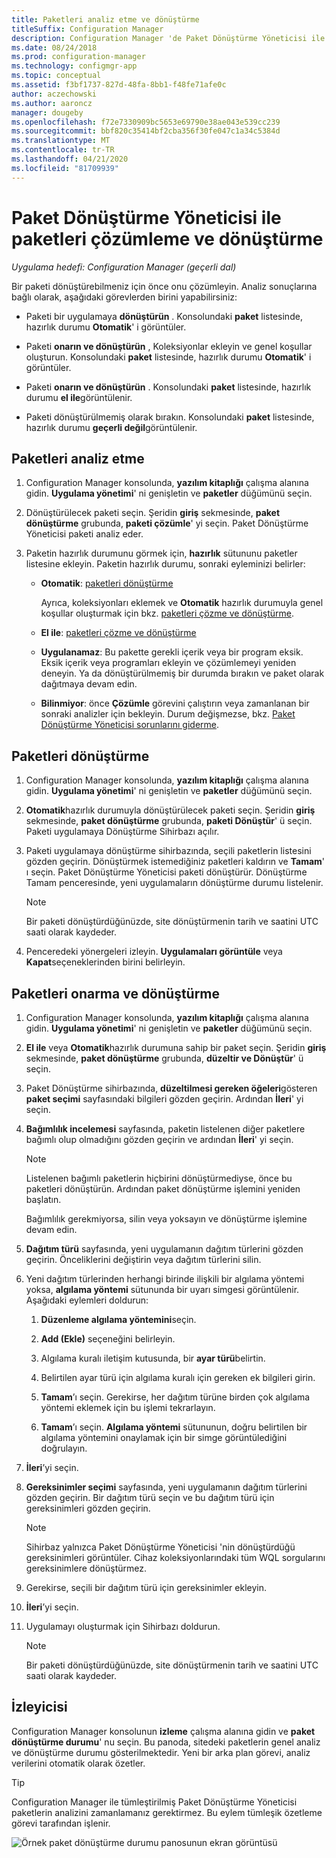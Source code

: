```yaml
---
title: Paketleri analiz etme ve dönüştürme
titleSuffix: Configuration Manager
description: Configuration Manager 'de Paket Dönüştürme Yöneticisi ile paket çözümleme ve dönüştürme hakkında bilgi edinin.
ms.date: 08/24/2018
ms.prod: configuration-manager
ms.technology: configmgr-app
ms.topic: conceptual
ms.assetid: f3bf1737-827d-48fa-8bb1-f48fe71afe0c
author: aczechowski
ms.author: aaroncz
manager: dougeby
ms.openlocfilehash: f72e7330909bc5653e69790e38ae043e539cc239
ms.sourcegitcommit: bbf820c35414bf2cba356f30fe047c1a34c5384d
ms.translationtype: MT
ms.contentlocale: tr-TR
ms.lasthandoff: 04/21/2020
ms.locfileid: "81709939"
---
```

# <a name="how-to-analyze-and-convert-packages-with-package-conversion-manager"></a>Paket Dönüştürme Yöneticisi ile paketleri çözümleme ve dönüştürme

*Uygulama hedefi: Configuration Manager (geçerli dal)*

<!--1357861-->

Bir paketi dönüştürebilmeniz için önce onu çözümleyin. Analiz sonuçlarına bağlı olarak, aşağıdaki görevlerden birini yapabilirsiniz:

- Paketi bir uygulamaya **dönüştürün** . Konsolundaki **paket** listesinde, hazırlık durumu **Otomatik**' i görüntüler.  

- Paketi **onarın ve dönüştürün** , Koleksiyonlar ekleyin ve genel koşullar oluşturun. Konsolundaki **paket** listesinde, hazırlık durumu **Otomatik**' i görüntüler.  

- Paketi **onarın ve dönüştürün** . Konsolundaki **paket** listesinde, hazırlık durumu **el ile**görüntülenir.  

- Paketi dönüştürülmemiş olarak bırakın. Konsolundaki **paket** listesinde, hazırlık durumu **geçerli değil**görüntülenir.  



## <a name="how-to-analyze-packages"></a><a name="bkmk_analyze"></a>Paketleri analiz etme

1. Configuration Manager konsolunda, **yazılım kitaplığı** çalışma alanına gidin. **Uygulama yönetimi**' ni genişletin ve **paketler** düğümünü seçin.  

2. Dönüştürülecek paketi seçin. Şeridin **giriş** sekmesinde, **paket dönüştürme** grubunda, **paketi çözümle**' yi seçin. Paket Dönüştürme Yöneticisi paketi analiz eder.  

3. Paketin hazırlık durumunu görmek için, **hazırlık** sütununu paketler listesine ekleyin. Paketin hazırlık durumu, sonraki eyleminizi belirler:  

    - **Otomatik**: [paketleri dönüştürme](#bkmk_convert)  

        Ayrıca, koleksiyonları eklemek ve **Otomatik** hazırlık durumuyla genel koşullar oluşturmak için bkz. [paketleri çözme ve dönüştürme](#bkmk_fix).  

    - **El ile**: [paketleri çözme ve dönüştürme](#bkmk_fix)

    - **Uygulanamaz**: Bu pakette gerekli içerik veya bir program eksik. Eksik içerik veya programları ekleyin ve çözümlemeyi yeniden deneyin. Ya da dönüştürülmemiş bir durumda bırakın ve paket olarak dağıtmaya devam edin.  

    - **Bilinmiyor**: önce **Çözümle** görevini çalıştırın veya zamanlanan bir sonraki analizler için bekleyin. Durum değişmezse, bkz. [Paket Dönüştürme Yöneticisi sorunlarını giderme](troubleshoot-pcm.md).<!-- SCCMDocs#2044 -->

## <a name="how-to-convert-packages"></a><a name="bkmk_convert"></a>Paketleri dönüştürme

1. Configuration Manager konsolunda, **yazılım kitaplığı** çalışma alanına gidin. **Uygulama yönetimi**' ni genişletin ve **paketler** düğümünü seçin.  

2. **Otomatik**hazırlık durumuyla dönüştürülecek paketi seçin. Şeridin **giriş** sekmesinde, **paket dönüştürme** grubunda, **paketi Dönüştür**' ü seçin. Paketi uygulamaya Dönüştürme Sihirbazı açılır.  

3. Paketi uygulamaya dönüştürme sihirbazında, seçili paketlerin listesini gözden geçirin. Dönüştürmek istemediğiniz paketleri kaldırın ve **Tamam**' ı seçin. Paket Dönüştürme Yöneticisi paketi dönüştürür. Dönüştürme Tamam penceresinde, yeni uygulamaların dönüştürme durumu listelenir.  

    > [!Note]  
    > Bir paketi dönüştürdüğünüzde, site dönüştürmenin tarih ve saatini UTC saati olarak kaydeder.  

4. Penceredeki yönergeleri izleyin. **Uygulamaları görüntüle** veya **Kapat**seçeneklerinden birini belirleyin.  



## <a name="how-to-fix-and-convert-packages"></a><a name="bkmk_fix"></a>Paketleri onarma ve dönüştürme

1. Configuration Manager konsolunda, **yazılım kitaplığı** çalışma alanına gidin. **Uygulama yönetimi**' ni genişletin ve **paketler** düğümünü seçin.  

2. **El ile** veya **Otomatik**hazırlık durumuna sahip bir paket seçin. Şeridin **giriş** sekmesinde, **paket dönüştürme** grubunda, **düzeltir ve Dönüştür**' ü seçin.  

3. Paket Dönüştürme sihirbazında, **düzeltilmesi gereken öğeleri**gösteren **paket seçimi** sayfasındaki bilgileri gözden geçirin. Ardından **İleri**' yi seçin.  

4. **Bağımlılık incelemesi** sayfasında, paketin listelenen diğer paketlere bağımlı olup olmadığını gözden geçirin ve ardından **İleri**' yi seçin.  

    > [!Note]  
    > Listelenen bağımlı paketlerin hiçbirini dönüştürmediyse, önce bu paketleri dönüştürün. Ardından paket dönüştürme işlemini yeniden başlatın.  
    >  
    > Bağımlılık gerekmiyorsa, silin veya yoksayın ve dönüştürme işlemine devam edin.  

5. **Dağıtım türü** sayfasında, yeni uygulamanın dağıtım türlerini gözden geçirin. Önceliklerini değiştirin veya dağıtım türlerini silin.  

6. Yeni dağıtım türlerinden herhangi birinde ilişkili bir algılama yöntemi yoksa, **algılama yöntemi** sütununda bir uyarı simgesi görüntülenir. Aşağıdaki eylemleri doldurun:  

    1. **Düzenleme algılama yöntemini**seçin.  

    2. **Add (Ekle)** seçeneğini belirleyin.  

    3. Algılama kuralı iletişim kutusunda, bir **ayar türü**belirtin.  

    4. Belirtilen ayar türü için algılama kuralı için gereken ek bilgileri girin.  

    5. **Tamam**’ı seçin. Gerekirse, her dağıtım türüne birden çok algılama yöntemi eklemek için bu işlemi tekrarlayın.  

    6. **Tamam**’ı seçin. **Algılama yöntemi** sütununun, doğru belirtilen bir algılama yöntemini onaylamak için bir simge görüntülediğini doğrulayın.  

7. **İleri**’yi seçin.  

8. **Gereksinimler seçimi** sayfasında, yeni uygulamanın dağıtım türlerini gözden geçirin. Bir dağıtım türü seçin ve bu dağıtım türü için gereksinimleri gözden geçirin.  

    > [!Note]  
    > Sihirbaz yalnızca Paket Dönüştürme Yöneticisi 'nin dönüştürdüğü gereksinimleri görüntüler. Cihaz koleksiyonlarındaki tüm WQL sorgularını gereksinimlere dönüştürmez.  

9. Gerekirse, seçili bir dağıtım türü için gereksinimler ekleyin.  

10. **İleri**’yi seçin.  

11. Uygulamayı oluşturmak için Sihirbazı doldurun.  

    > [!Note]  
    > Bir paketi dönüştürdüğünüzde, site dönüştürmenin tarih ve saatini UTC saati olarak kaydeder.  



## <a name="monitor"></a><a name="bkmk_monitor"></a>İzleyicisi

Configuration Manager konsolunun **izleme** çalışma alanına gidin ve **paket dönüştürme durumu**' nu seçin. Bu panoda, sitedeki paketlerin genel analiz ve dönüştürme durumu gösterilmektedir. Yeni bir arka plan görevi, analiz verilerini otomatik olarak özetler.

> [!Tip]  
> Configuration Manager ile tümleştirilmiş Paket Dönüştürme Yöneticisi paketlerin analizini zamanlamanız gerektirmez. Bu eylem tümleşik özetleme görevi tarafından işlenir.

![Örnek paket dönüştürme durumu panosunun ekran görüntüsü](media/1357861-pcm-dashboard.png)
